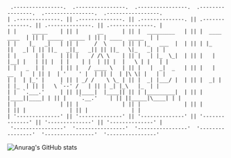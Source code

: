 ```
 .----------------.  .----------------.  .----------------.  .----------------.  .----------------.  .-----------------.
| .--------------. || .--------------. || .--------------. || .--------------. || .--------------. || .--------------. |
| |     _____    | || |      __      | || |  _________   | || |  ____  ____  | || | _____  _____ | || | ____  _____  | |
| |    |_   _|   | || |     /  \     | || | |_   ___  |  | || | |_   ||   _| | || ||_   _||_   _|| || ||_   \|_   _| | |
| |      | |     | || |    / /\ \    | || |   | |_  \_|  | || |   | |__| |   | || |  | |    | |  | || |  |   \ | |   | |
| |   _  | |     | || |   / ____ \   | || |   |  _|  _   | || |   |  __  |   | || |  | '    ' |  | || |  | |\ \| |   | |
| |  | |_' |     | || | _/ /    \ \_ | || |  _| |___/ |  | || |  _| |  | |_  | || |   \ `--' /   | || | _| |_\   |_  | |
| |  `.___.'     | || ||____|  |____|| || | |_________|  | || | |____||____| | || |    `.__.'    | || ||_____|\____| | |
| |              | || |              | || |              | || |              | || |              | || |              | |
| '--------------' || '--------------' || '--------------' || '--------------' || '--------------' || '--------------' |
 '----------------'  '----------------'  '----------------'  '----------------'  '----------------'  '----------------' 
```
<!--
**Huni0819/Huni0819** is a ✨ _special_ ✨ repository because its `README.md` (this file) appears on your GitHub profile.

Here are some ideas to get you started:

- 🔭 I’m currently working on ...
- 🌱 I’m currently learning ...
- 👯 I’m looking to collaborate on ...
- 🤔 I’m looking for help with ...
- 💬 Ask me about ...
- 📫 How to reach me: ...
- 😄 Pronouns: ...
- ⚡ Fun fact: ...
-->


![Anurag's GitHub stats](https://github-readme-stats.vercel.app/api?username=Huni0819&show_icons=true&theme=radical)
